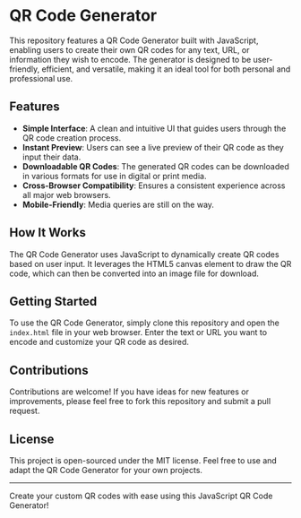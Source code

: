 # QR Code Generator

This repository features a QR Code Generator built with JavaScript, enabling users to create their own QR codes for any text, URL, or information they wish to encode. The generator is designed to be user-friendly, efficient, and versatile, making it an ideal tool for both personal and professional use.

## Features

- **Simple Interface**: A clean and intuitive UI that guides users through the QR code creation process.
- **Instant Preview**: Users can see a live preview of their QR code as they input their data.
- **Downloadable QR Codes**: The generated QR codes can be downloaded in various formats for use in digital or print media.
- **Cross-Browser Compatibility**: Ensures a consistent experience across all major web browsers.
- **Mobile-Friendly**: Media queries are still on the way.

## How It Works

The QR Code Generator uses JavaScript to dynamically create QR codes based on user input. It leverages the HTML5 canvas element to draw the QR code, which can then be converted into an image file for download.

## Getting Started

To use the QR Code Generator, simply clone this repository and open the `index.html` file in your web browser. Enter the text or URL you want to encode and customize your QR code as desired.

## Contributions

Contributions are welcome! If you have ideas for new features or improvements, please feel free to fork this repository and submit a pull request.

## License

This project is open-sourced under the MIT license. Feel free to use and adapt the QR Code Generator for your own projects.

---

Create your custom QR codes with ease using this JavaScript QR Code Generator!

